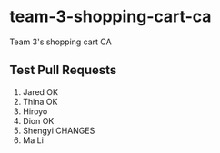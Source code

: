 # team-3-shopping-cart-ca

Team 3's shopping cart CA

## Test Pull Requests
1. Jared OK 
2. Thina OK
3. Hiroyo 
4. Dion OK
5. Shengyi CHANGES
6. Ma Li
